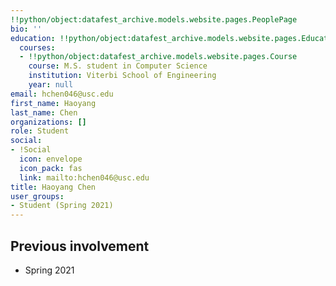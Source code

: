 ```yaml
---
!!python/object:datafest_archive.models.website.pages.PeoplePage
bio: ''
education: !!python/object:datafest_archive.models.website.pages.Education
  courses:
  - !!python/object:datafest_archive.models.website.pages.Course
    course: M.S. student in Computer Science
    institution: Viterbi School of Engineering
    year: null
email: hchen046@usc.edu
first_name: Haoyang
last_name: Chen
organizations: []
role: Student
social:
- !Social
  icon: envelope
  icon_pack: fas
  link: mailto:hchen046@usc.edu
title: Haoyang Chen
user_groups:
- Student (Spring 2021)
---
```



## Previous involvement

* Spring 2021

